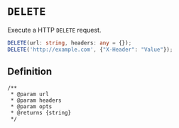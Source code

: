 # `DELETE`

Execute a HTTP `DELETE` request.

```typescript
DELETE(url: string, headers: any = {});
DELETE('http://example.com', {"X-Header": "Value"});
```

## Definition

    /** 
     * @param url
     * @param headers
     * @param opts
     * @returns {string}
     */